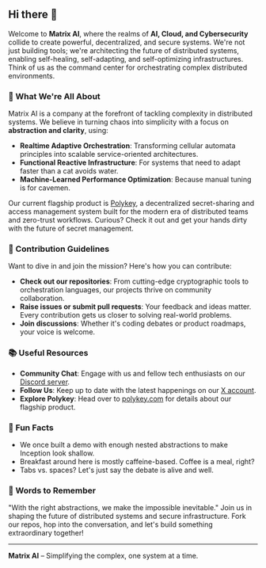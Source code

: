 ## Hi there 👋

Welcome to **Matrix AI**, where the realms of **AI, Cloud, and Cybersecurity** collide to create powerful, decentralized, and secure systems. We're not just building tools; we're architecting the future of distributed systems, enabling self-healing, self-adapting, and self-optimizing infrastructures. Think of us as the command center for orchestrating complex distributed environments.

### 🌌 What We're All About

Matrix AI is a company at the forefront of tackling complexity in distributed systems. We believe in turning chaos into simplicity with a focus on **abstraction and clarity**, using:

- **Realtime Adaptive Orchestration**: Transforming cellular automata principles into scalable service-oriented architectures.
- **Functional Reactive Infrastructure**: For systems that need to adapt faster than a cat avoids water.
- **Machine-Learned Performance Optimization**: Because manual tuning is for cavemen.

Our current flagship product is [Polykey](https://polykey.com), a decentralized secret-sharing and access management system built for the modern era of distributed teams and zero-trust workflows. Curious? Check it out and get your hands dirty with the future of secret management.

### 🌟 Contribution Guidelines

Want to dive in and join the mission? Here's how you can contribute:

- **Check out our repositories**: From cutting-edge cryptographic tools to orchestration languages, our projects thrive on community collaboration.
- **Raise issues or submit pull requests**: Your feedback and ideas matter. Every contribution gets us closer to solving real-world problems.
- **Join discussions**: Whether it's coding debates or product roadmaps, your voice is welcome.

### 📚 Useful Resources

- **Community Chat**: Engage with us and fellow tech enthusiasts on our [Discord server](https://discord.gg/vfXQZwwugc).
- **Follow Us**: Keep up to date with the latest happenings on our [X account](https://x.com/MatrixAI_).
- **Explore Polykey**: Head over to [polykey.com](https://polykey.com) for details about our flagship product.

### 🎉 Fun Facts

- We once built a demo with enough nested abstractions to make Inception look shallow.
- Breakfast around here is mostly caffeine-based. Coffee is a meal, right?
- Tabs vs. spaces? Let's just say the debate is alive and well.

### 🧙 Words to Remember

"With the right abstractions, we make the impossible inevitable." Join us in shaping the future of distributed systems and secure infrastructure. Fork our repos, hop into the conversation, and let's build something extraordinary together!

---
**Matrix AI** – Simplifying the complex, one system at a time.
